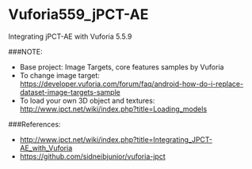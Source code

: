 # Vuforia559_jPCT-AE
Integrating jPCT-AE with Vuforia 5.5.9

###NOTE:
- Base project: Image Targets, core features samples by Vuforia
- To change image target: https://developer.vuforia.com/forum/faq/android-how-do-i-replace-dataset-image-targets-sample
- To load your own 3D object and textures: http://www.jpct.net/wiki/index.php?title=Loading_models

###References:
- http://www.jpct.net/wiki/index.php?title=Integrating_JPCT-AE_with_Vuforia
- https://github.com/sidneibjunior/vuforia-jpct
